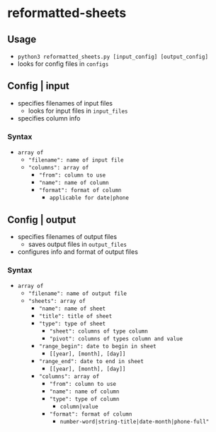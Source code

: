 # reformatted-sheets

## Usage
- `python3 reformatted_sheets.py [input_config] [output_config]`
- looks for config files in `configs`

## Config | input
- specifies filenames of input files
	- looks for input files in `input_files`
- specifies column info

### Syntax
- `array of`
	- `"filename": name of input file`
	- `"columns": array of`
		- `"from": column to use`
		- `"name": name of column`
		- `"format": format of column`
			- `applicable for date|phone`

## Config | output
- specifies filenames of output files
	- saves output files in `output_files`
- configures info and format of output files

### Syntax
- `array of`
	- `"filename": name of output file`
	- `"sheets": array of`
		- `"name": name of sheet`
		- `"title": title of sheet`
		- `"type": type of sheet`
			- `"sheet": columns of type column`
			- `"pivot": columns of types column and value`
		- `"range_begin": date to begin in sheet`
			- `[[year], [month], [day]]`
		- `"range_end": date to end in sheet`
			- `[[year], [month], [day]]`
		- `"columns": array of`
			- `"from": column to use`
			- `"name": name of column`
			- `"type": type of column`
				- `column|value`
			- `"format": format of column`
				- `number-word|string-title|date-month|phone-full"`

